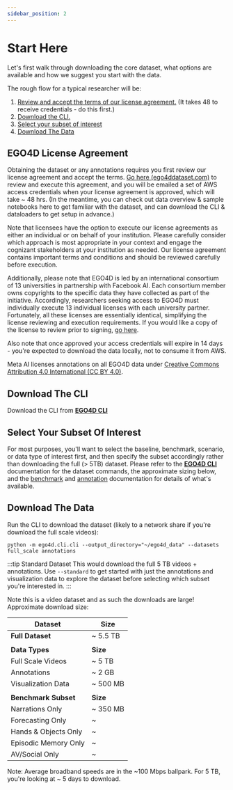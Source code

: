 ```yaml
---
sidebar_position: 2
---
```


# Start Here

Let's first walk through downloading the core dataset, what options are available and how we suggest you start with the data.  

The rough flow for a typical researcher will be:

1. [Review and accept the terms of our license agreement.](#EGO4D-License-Agreement)  (It takes 48 to receive credentials - do this first.)
1. [Download the CLI.](#Download-The-CLI)
1. [Select your subset of interest](#Select-Your-Subset-Of-Interest)
1. [Download The Data](#Download-The-Data)

## EGO4D License Agreement

Obtaining the dataset or any annotations requires you first review our license agreement and accept the terms.  [Go here (ego4ddataset.com)](https://ego4ddataset.com/) to review and execute this agreement, and you will be emailed a set of AWS access credentials when your license agreement is approved, which will take ~ 48 hrs.  (In the meantime, you can check out data overview & sample notebooks here to get familiar with the dataset, and can download the CLI & dataloaders to get setup in advance.)

Note that licensees have the option to execute our license agreements as either an individual or on behalf of your institution. Please carefully consider which approach is most appropriate in your context and engage the cognizant stakeholders at your institution as needed. Our license agreement contains important terms and conditions and should be reviewed carefully before execution. 

Additionally, please note that EGO4D is led by an international consortium of 13 universities in partnership with Facebook AI. Each consortium member owns copyrights to the specific data they have collected as part of the initiative. Accordingly, researchers seeking access to EGO4D must individually execute 13 individual licenses with each university partner. Fortunately, all these licenses are essentially identical, simplifying the license reviewing and execution requirements. If you would like a copy of the license to review prior to signing, [go here](https://ego4ddataset.com/).

Also note that once approved your access credentials will expire in 14 days - you're expected to download the data locally, not to consume it from AWS. 

Meta AI licenses annotations on all EGO4D data under [Creative Commons Attribution 4.0 International (CC BY 4.0)](https://creativecommons.org/licenses/by/4.0/). 


## Download The CLI

Download the CLI from **[EGO4D CLI](https://github.com/facebookresearch/Ego4d/blob/main/ego4d/cli/README.md)**

## Select Your Subset Of Interest

For most purposes, you'll want to select the baseline, benchmark, scenario, or data type of interest first, and then specify the subset accordingly rather than downloading the full (> 5TB) dataset.  Please refer to the **[EGO4D CLI](https://github.com/facebookresearch/Ego4d/blob/main/ego4d/cli/README.md)** documentation for the dataset commands, the approximate sizing below, and the [benchmark](./benchmarks/overview.md) and [annotation](./annotations.md) documentation for details of what's available.

## Download The Data

Run the CLI to download the dataset (likely to a network share if you're download the full scale videos):

```
python -m ego4d.cli.cli --output_directory="~/ego4d_data" --datasets full_scale annotations
```


:::tip Standard Dataset
This would download the full 5 TB videos + annotations.  Use ```--standard``` to get started with just the annotations and visualization data to explore the dataset before selecting which subset you're interested in.
:::


Note this is a video dataset and as such the downloads are large!  Approximate download size:

|  **Dataset**          | **Size**  | 
|-----------------------|-----------|
|  **Full Dataset**     | ~ 5.5 TB  |
|                       |           |
|  **Data Types**       | **Size**  |
|  Full Scale Videos    | ~ 5 TB    |
|  Annotations          | ~ 2 GB    |
|  Visualization Data   | ~ 500 MB  |
|                       |           |
|  **Benchmark Subset** | **Size**  |
|  Narrations Only      | ~ 350 MB  |
|  Forecasting Only     | ~         |
|  Hands & Objects Only | ~         |
|  Episodic Memory Only | ~         |
|  AV/Social Only       | ~         |

Note: Average broadband speeds are in the ~100 Mbps ballpark.  For 5 TB, you're looking at ~ 5 days to download. 
